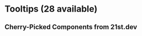 # Tooltips (28 available)

## Cherry-Picked Components from 21st.dev

<!-- Add your selected tooltip components here -->

